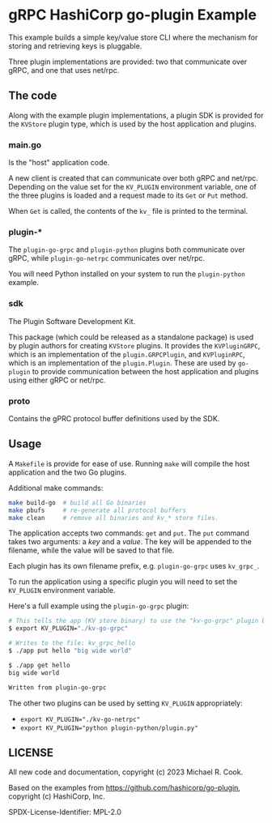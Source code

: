 # gRPC HashiCorp go-plugin Example

This example builds a simple key/value store CLI where the mechanism
for storing and retrieving keys is pluggable.

Three plugin implementations are provided: two that communicate over gRPC, and
one that uses net/rpc.


## The code

Along with the example plugin implementations, a plugin SDK is provided for the
`KVStore` plugin type, which is used by the host application and plugins.

### main.go

Is the "host" application code.

A new client is created that can communicate over both gRPC and net/rpc.
Depending on the value set for the `KV_PLUGIN` environment variable, one of the
three plugins is loaded and a request made to its `Get` or `Put` method.

When `Get` is called, the contents of the `kv_` file is printed to the terminal.

### plugin-*

The `plugin-go-grpc` and `plugin-python` plugins both communicate over gRPC,
while `plugin-go-netrpc` communicates over net/rpc.

You will need Python installed on your system to run the `plugin-python` example.

### sdk

The Plugin Software Development Kit.

This package (which could be released as a standalone package) is used by
plugin authors for creating `KVStore` plugins. It provides the `KVPluginGRPC`,
which is an implementation of the `plugin.GRPCPlugin`, and `KVPluginRPC`, which
is an implementation of the `plugin.Plugin`. These are used by `go-plugin` to
provide communication between the host application and plugins using either
gRPC or net/rpc.

### proto

Contains the gPRC protocol buffer definitions used by the SDK.


## Usage

A `Makefile` is provide for ease of use. Running `make` will compile the host
application and the two Go plugins.

Additional make commands:

```sh
make build-go  # build all Go binaries
make pbufs     # re-generate all protocol buffers
make clean     # remove all binaries and kv_* store files.
```

The application accepts two commands: `get` and `put`. The `put` command takes
two arguments: a _key_ and a _value_. The key will be appended to the filename,
while the value will be saved to that file.

Each plugin has its own filename prefix, e.g. `plugin-go-grpc` uses `kv_grpc_`.

To run the application using a specific plugin you will need to set the
`KV_PLUGIN` environment variable.

Here's a full example using the `plugin-go-grpc` plugin:

```sh
# This tells the app (KV store binary) to use the "kv-go-grpc" plugin binary
$ export KV_PLUGIN="./kv-go-grpc"

# Writes to the file: kv_grpc_hello
$ ./app put hello "big wide world"

$ ./app get hello
big wide world

Written from plugin-go-grpc
```

The other two plugins can be used by setting `KV_PLUGIN` appropriately:

* `export KV_PLUGIN="./kv-go-netrpc"`
* `export KV_PLUGIN="python plugin-python/plugin.py"`


## LICENSE

All new code and documentation, copyright (c) 2023 Michael R. Cook.

Based on the examples from https://github.com/hashicorp/go-plugin, copyright (c) HashiCorp, Inc.

SPDX-License-Identifier: MPL-2.0

